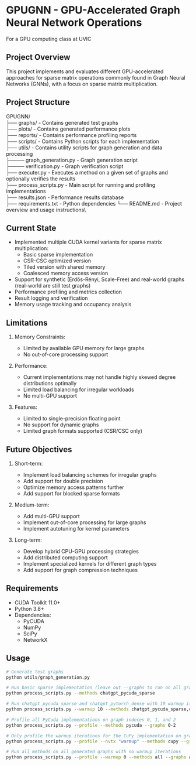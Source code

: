 # GPUGNN - GPU-Accelerated Graph Neural Network Operations
For a GPU computing class at UVIC

## Project Overview
This project implements and evaluates different GPU-accelerated approaches for sparse matrix operations commonly found in Graph Neural Networks (GNNs), with a focus on sparse matrix multiplication.

## Project Structure
GPUGNN/\
├── graphs/ - Contains generated test graphs\
├── plots/ - Contains generated performance plots\
├── reports/ - Contains performance profiling reports\
├── scripts/ - Contains Python scripts for each implementation\
├── utils/ - Contains utility scripts for graph generation and data processing\
├──── graph_generation.py - Graph generation script\
├──── verification.py - Graph verification script\
├── executer.py - Executes a method on a given set of graphs and optionally verifies the results\
├── process_scripts.py - Main script for running and profiling implementations\
├── results.json - Performance results database\
├── requirements.txt - Python dependencies
└── README.md - Project overview and usage instructions\

## Current State
- Implemented multiple CUDA kernel variants for sparse matrix multiplication:
  - Basic sparse implementation
  - CSR-CSC optimized version
  - Tiled version with shared memory
  - Coalesced memory access version
- Support for synthetic (Erdős-Rényi, Scale-Free) and real-world graphs (real-world are still test graphs)
- Performance profiling and metrics collection
- Result logging and verification
- Memory usage tracking and occupancy analysis

## Limitations
1. Memory Constraints:
   - Limited by available GPU memory for large graphs
   - No out-of-core processing support

2. Performance:
   - Current implementations may not handle highly skewed degree distributions optimally
   - Limited load balancing for irregular workloads
   - No multi-GPU support

3. Features:
   - Limited to single-precision floating point
   - No support for dynamic graphs
   - Limited graph formats supported (CSR/CSC only)

## Future Objectives
1. Short-term:
   - Implement load balancing schemes for irregular graphs
   - Add support for double precision
   - Optimize memory access patterns further
   - Add support for blocked sparse formats

2. Medium-term:
   - Add multi-GPU support
   - Implement out-of-core processing for large graphs
   - Implement autotuning for kernel parameters

3. Long-term:
   - Develop hybrid CPU-GPU processing strategies
   - Add distributed computing support
   - Implement specialized kernels for different graph types
   - Add support for graph compression techniques

## Requirements
- CUDA Toolkit 11.0+
- Python 3.8+
- Dependencies:
  - PyCUDA
  - NumPy
  - SciPy
  - NetworkX

## Usage
```bash
# Generate test graphs
python utils/graph_generation.py

# Run basic sparse implementation (leave out --graphs to run on all graphs)
python process_scripts.py --methods chatgpt_pycuda_sparse

# Run chatgpt_pycuda_sparse and chatgpt_pytorch_dense with 10 warmup iterations and verify results
python process_scripts.py --warmup 10 --methods chatgpt_pycuda_sparse,chatgpt_pytorch_dense --verify

# Profile all PyCuda implementations on graph indeces 0, 1, and 2
python process_scripts.py --profile --methods pycuda --graphs 0-2

# Only profile the warmup iterations for the CuPy implementation on graph index 2
python process_scripts.py --profile --nvtx "warmup" --methods cupy --graphs 2

# Run all methods on all generated graphs with no warmup iterations
python process_scripts.py --profile --warmup 0 --methods all --graphs all
```